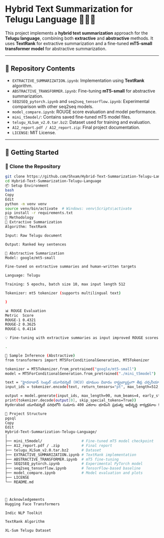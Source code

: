 # Hybrid Text Summarization for Telugu Language 📝🇮🇳

This project implements a **hybrid text summarization** approach for the **Telugu language**, combining both **extractive** and **abstractive** methods. It uses **TextRank** for extractive summarization and a fine-tuned **mT5-small transformer model** for abstractive summarization.

---

## 📂 Repository Contents

- `EXTRACTIVE_SUMMARIZATION.ipynb`: Implementation using **TextRank** algorithm.
- `ABSTRACTIVE_TRANSFORMER.ipynb`: Fine-tuning **mT5-small** for abstractive summarization.
- `SEQ2SEQ_pytorch.ipynb` and `seq2seq_tensorflow.ipynb`: Experimental comparison with other seq2seq models.
- `model_compare.ipynb`: ROUGE score evaluation and model performance.
- `mini_t5model/`: Contains saved fine-tuned mT5 model files.
- `telugu_XLSum_v2.0.tar.bz2`: Dataset used for training and evaluation.
- `A12_report.pdf / A12_report.zip`: Final project documentation.
- `LICENSE`: MIT License.

---

## 🚀 Getting Started

### 🔁 Clone the Repository

```bash
git clone https://github.com/Shxam/Hybrid-Text-Summarization-Telugu-Language.git
cd Hybrid-Text-Summarization-Telugu-Language
📦 Setup Environment
bash
Copy
Edit
python -m venv venv
source venv/bin/activate  # Windows: venv\Scripts\activate
pip install -r requirements.txt
🧠 Methodology
📌 Extractive Summarization
Algorithm: TextRank

Input: Raw Telugu document

Output: Ranked key sentences

📌 Abstractive Summarization
Model: google/mt5-small

Fine-tuned on extractive summaries and human-written targets

Language: Telugu

Training: 5 epochs, batch size 10, max input length 512

Tokenizer: mt5 tokenizer (supports multilingual text)

)

📊 ROUGE Evaluation
Metric	Score
ROUGE-1	0.4321
ROUGE-2	0.3625
ROUGE-L	0.4114

💡 Fine-tuning with extractive summaries as input improved ROUGE scores by ~22% over baseline mT5 generation.

.

🧪 Sample Inference (Abstractive)
from transformers import MT5ForConditionalGeneration, MT5Tokenizer

tokenizer = MT5Tokenizer.from_pretrained("google/mt5-small")
model = MT5ForConditionalGeneration.from_pretrained("./mini_t5model")

text = "హైదరాబాద్ సెంట్రల్ యూనివర్శిటీ (HCU) భూముల వివాదం రాష్ట్రవ్యాప్తంగా తీవ్ర చర్చనీయాంశంగా మారింది..."
input_ids = tokenizer.encode(text, return_tensors="pt", max_length=512, truncation=True)

output = model.generate(input_ids, max_length=90, num_beams=4, early_stopping=True)
print(tokenizer.decode(output[0], skip_special_tokens=True))
Hyderabad యూనివర్శిటీ పరిధిలోని సుమారు 400 ఎకరాల భూమిని ప్రభుత్వ అభివృద్ధి కార్యక్రమాల కోసం టెక్నాలజీ పార్క్ నిర్మాణానికి కేటాయించనున్నట్టు సమాచారం వెలుగులోకి రాగానే, విద్యార్థులు, పర్యావరణ ప్రేమికులు, స్థానికులు తీవ్ర వ్యతిరేకత వ్యక్తం చేస్తున్నారు.

📂 Project Structure
pgsql
Copy
Edit
Hybrid-Text-Summarization-Telugu-Language/
│
├── mini_t5model/                  # Fine-tuned mT5 model checkpoint
├── A12_report.pdf / .zip          # Final report
├── telugu_XLSum_v2.0.tar.bz2      # Dataset
├── EXTRACTIVE_SUMMARIZATION.ipynb # TextRank implementation
├── ABSTRACTIVE_TRANSFORMER.ipynb  # mT5 fine-tuning
├── SEQ2SEQ_pytorch.ipynb          # Experimental PyTorch model
├── seq2seq_tensorflow.ipynb       # TensorFlow-based baseline
├── model_compare.ipynb            # Model evaluation and plots
├── LICENSE
└── README.md



🙌 Acknowledgements
Hugging Face Transformers

Indic NLP Toolkit

TextRank Algorithm

XL-Sum Telugu Dataset
